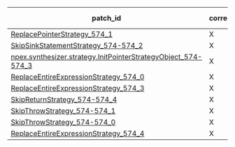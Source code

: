  | patch_id |correctness |Test-validation |NPEX-validation |
 |--- | --- | --- | --- | 
 | [ReplacePointerStrategy_574_1](./patches/ReplacePointerStrategy_574_1/patch.java#L583) | X | X | X | 
 | [SkipSinkStatementStrategy_574-574_2](./patches/SkipSinkStatementStrategy_574-574_2/patch.java#L583) | X | O | O | 
 | [npex.synthesizer.strategy.InitPointerStrategyObject_574-574_3](./patches/npex.synthesizer.strategy.InitPointerStrategyObject_574-574_3/patch.java#L583) | X | X | X | 
 | [ReplaceEntireExpressionStrategy_574_0](./patches/ReplaceEntireExpressionStrategy_574_0/patch.java#L583) | X | X | X | 
 | [ReplaceEntireExpressionStrategy_574_3](./patches/ReplaceEntireExpressionStrategy_574_3/patch.java#L583) | X | O | O | 
 | [SkipReturnStrategy_574-574_4](./patches/SkipReturnStrategy_574-574_4/patch.java#L583) | X | O | X | 
 | [SkipThrowStrategy_574-574_1](./patches/SkipThrowStrategy_574-574_1/patch.java#L583) | X | X | X | 
 | [SkipThrowStrategy_574-574_0](./patches/SkipThrowStrategy_574-574_0/patch.java#L583) | X | X | X | 
 | [ReplaceEntireExpressionStrategy_574_4](./patches/ReplaceEntireExpressionStrategy_574_4/patch.java#L583) | X | X | X | 
